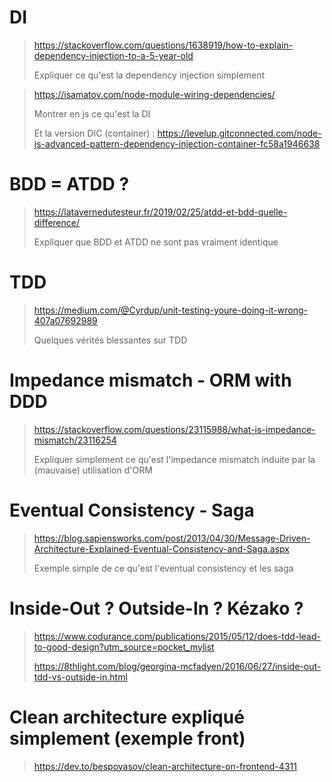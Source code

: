 # DI

> <https://stackoverflow.com/questions/1638919/how-to-explain-dependency-injection-to-a-5-year-old>
> 
> Expliquer ce qu'est la dependency injection simplement

> <https://isamatov.com/node-module-wiring-dependencies/>
>
> Montrer en js ce qu'est la DI
>
> Et la version DIC (container) : <https://levelup.gitconnected.com/node-js-advanced-pattern-dependency-injection-container-fc58a1946638>

# BDD = ATDD ?

> <https://latavernedutesteur.fr/2019/02/25/atdd-et-bdd-quelle-difference/>
>
> Expliquer que BDD et ATDD ne sont pas vraiment identique

# TDD

> <https://medium.com/@Cyrdup/unit-testing-youre-doing-it-wrong-407a07692989>
>
> Quelques vérités blessantes sur TDD

# Impedance mismatch - ORM with DDD

> <https://stackoverflow.com/questions/23115988/what-is-impedance-mismatch/23116254>
>
> Expliquer simplement ce qu'est l'impedance mismatch induite par la (mauvaise) utilisation d'ORM

# Eventual Consistency - Saga

> <https://blog.sapiensworks.com/post/2013/04/30/Message-Driven-Architecture-Explained-Eventual-Consistency-and-Saga.aspx>
>
> Exemple simple de ce qu'est l'eventual consistency et les saga

# Inside-Out ? Outside-In ? Kézako ?

> <https://www.codurance.com/publications/2015/05/12/does-tdd-lead-to-good-design?utm_source=pocket_mylist>
> 
> <https://8thlight.com/blog/georgina-mcfadyen/2016/06/27/inside-out-tdd-vs-outside-in.html>

# Clean architecture expliqué simplement (exemple front)

> <https://dev.to/bespoyasov/clean-architecture-on-frontend-4311>
